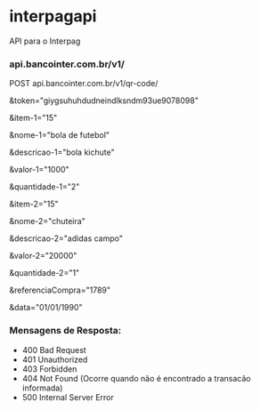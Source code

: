 # interpagapi
API para o Interpag

### api.bancointer.com.br/v1/

POST
api.bancointer.com.br/v1/qr-code/

&token="giygsuhuhdudneindlksndm93ue9078098"

&item-1="15"

&nome-1="bola de futebol"

&descricao-1="bola kichute"

&valor-1="1000"

&quantidade-1="2"

&item-2="15"

&nome-2="chuteira"

&descricao-2="adidas campo"

&valor-2="20000"

&quantidade-2="1"

&referenciaCompra="1789"

&data="01/01/1990"



### Mensagens de Resposta:
- 400	Bad Request
- 401	Unauthorized
- 403	Forbidden
- 404	Not Found (Ocorre quando não é encontrado a transacão informada)
- 500	Internal Server Error


